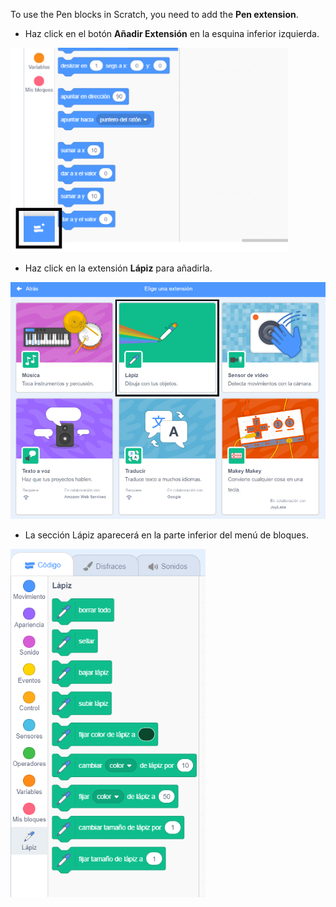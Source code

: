 To use the Pen blocks in Scratch, you need to add the **Pen extension**.

+ Haz click en el botón **Añadir Extensión** en la esquina inferior izquierda.

![botón añadir extensión resaltado](images/add-extension-annotated.png)

+ Haz click en la extensión **Lápiz** para añadirla.

![extensión Lápiz resaltada](images/click-pen-annotated.png)

+ La sección Lápiz aparecerá en la parte inferior del menú de bloques.

![bloques de extensión lápiz](images/pen-extension-blocks.png)
